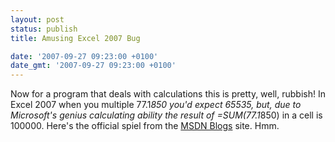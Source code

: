 ```yaml
---
layout: post
status: publish
title: Amusing Excel 2007 Bug

date: '2007-09-27 09:23:00 +0100'
date_gmt: '2007-09-27 09:23:00 +0100'
---
```

Now for a program that deals with calculations this is pretty, well, rubbish!
In Excel 2007 when you multiple 77.1*850 you'd expect 65535, but, due to Microsoft's genius calculating ability the result of =SUM(77.1*850) in a cell is 100000.
Here's the official spiel from the <a href="http://blogs.msdn.com/excel/archive/2007/09/25/calculation-issue-update.aspx">MSDN Blogs</a> site.
Hmm.
